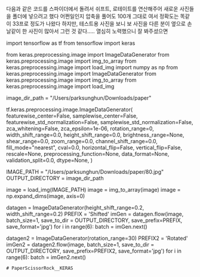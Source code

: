 다음과 같은 코드를 스파이더에서 돌려서
쉬프트, 로테이트를 연산해주어 새로운 사진들을 폴더에 넣으려고 했다
어쩐일인지 압축을 풀어도 100개 그대로 여서 정확도는 똑같이 33프로 정도가 나왔다
하지만, 테스트용 사진을 보니 보 사진을 다른 분이 옆으로 손날같이 한 사진이 많아서 그런 것 같다.....
열심히 노력했으니 잘 봐주셨으면 


import tensorflow as tf
from tensorflow import keras

from keras.preprocessing.image import ImageDataGenerator
from keras.preprocessing.image import img_to_array
from keras.preprocessing.image import load_img
import numpy as np
from keras.preprocessing.image import ImageDataGenerator
from keras.preprocessing.image import img_to_array
from keras.preprocessing.image import load_img

image_dir_path = "/Users/parksunghun/Downloads/paper"




tf.keras.preprocessing.image.ImageDataGenerator(
    featurewise_center=False,
    samplewise_center=False,
    featurewise_std_normalization=False,
    samplewise_std_normalization=False,
    zca_whitening=False,
    zca_epsilon=1e-06,
    rotation_range=0,
    width_shift_range=0.0,
    height_shift_range=0.0,
    brightness_range=None,
    shear_range=0.0,
    zoom_range=0.0,
    channel_shift_range=0.0,
    fill_mode="nearest",
    cval=0.0,
    horizontal_flip=False,
    vertical_flip=False,
    rescale=None,
    preprocessing_function=None,
    data_format=None,
    validation_split=0.0,
    dtype=None,
)


IMAGE_PATH = "/Users/parksunghun/Downloads/paper/80.jpg"
OUTPUT_DIRECTORY = image_dir_path


image = load_img(IMAGE_PATH)
image = img_to_array(image)
image = np.expand_dims(image, axis=0) 

datagen = ImageDataGenerator(height_shift_range=0.2, width_shift_range=0.2)
PREFIX = 'Shifted'
imGen = datagen.flow(image, batch_size=1, save_to_dir = OUTPUT_DIRECTORY, 
                    save_prefix=PREFIX, save_format='jpg')
for i in range(6):
    batch = imGen.next()
    
datagen2 = ImageDataGenerator(rotation_range=30)
PREFIX2 = 'Rotated'
imGen2 = datagen2.flow(image, batch_size=1, save_to_dir = OUTPUT_DIRECTORY, 
                    save_prefix=PREFIX2, save_format='jpg')
for i in range(6):
    batch = imGen2.next()
    
    # PaperScissorRock__KERAS
    


